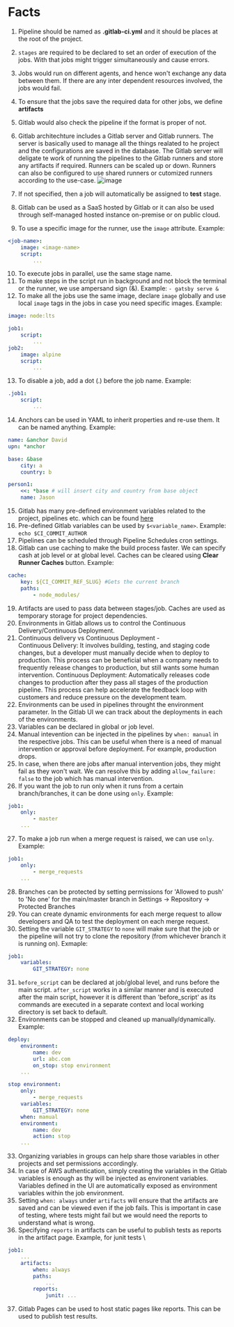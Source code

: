 # Facts

1. Pipeline should be named as **.gitlab-ci.yml** and it should be places at the root of the project.
2. `stages` are required to be declared to set an order of execution of the jobs. With that jobs might trigger simultaneously and cause errors.
3. Jobs would run on different agents, and hence won't exchange any data between them. If there are any inter dependent resources involved, the jobs would fail.
4. To ensure that the jobs save the required data for other jobs, we define **artifacts**
5. Gitlab would also check the pipeline if the format is proper of not.
6. Gitlab architechture includes a Gitlab server and Gitlab runners. The server is basically used to manage all the things realated to he project and the configurations are saved in the database. The Gitlab server will deligate te work of running the pipelines to the Gitlab runners and store any artifacts if required. Runners can be scaled up or down. Runners can also be configured to use shared runners or cutomized runners according to the use-case.
![image](https://github.com/user-attachments/assets/68542bc3-db2f-46d3-8850-e72e90470688)

7. If not specified, then a job will automatically be assigned to **test** stage.
8. Gitlab can be used as a SaaS hosted by Gitlab or it can also be used through self-managed hosted instance on-premise or on public cloud.
9. To use a specific image for the runner, use the `image` attribute. Example:
```yaml
<job-name>:
    image: <image-name>
    script:
        ...
```
10. To execute jobs in parallel, use the same stage name.
11. To make steps in the script run in background and not block the terminal or the runner, we use ampersand sign (&). Example: `- gatsby serve &`
12. To make all the jobs use the same image, declare `image` globally and use local `image` tags in the jobs in case you need specific images. Example:
```yaml
image: node:lts

job1:
    script:
        ...
job2:
    image: alpine
    script:
        ...
```
13. To disable a job, add a dot (.) before the job name. Example:
```yaml
.job1:
    script:
        ...
```
14. Anchors can be used in YAML to inherit properties and re-use them. It can be named anything. Example:
```yaml
name: &anchor David
upn: *anchor

base: &base
    city: a
    country: b

person1:
    <<: *base # will insert city and country from base object
    name: Jason
```
15. Gitlab has many pre-defined environment variables related to the project, pipelines etc. which can be found [here](https://docs.gitlab.com/ee/ci/variables/predefined_variables.html)
16. Pre-defined Gitlab variables can be used by `$<variable_name>`. Example: `echo $CI_COMMIT_AUTHOR`
17. Pipelines can be scheduled through Pipeline Schedules cron settings.
18. Gitlab can use caching to make the build process faster. We can specify cash at job level or at global level. Caches can be cleared using **Clear Runner Caches** button. Example:
```yaml
cache:
    key: ${CI_COMMIT_REF_SLUG} #Gets the current branch
    paths:
        - node_modules/
```
19. Artifacts are used to pass data between stages/job. Caches are used as temporary storage for project dependencies.
20. Environments in Gitlab allows us to control the Continuous Delivery/Continuous Deployment.
21. Continuous delivery vs Continuous Deployment - \
Continuous Delivery: It involves building, testing, and staging code changes, but a developer must manually decide when to deploy to production. This process can be beneficial when a company needs to frequently release changes to production, but still wants some human intervention.
Continuous Deployment: Automatically releases code changes to production after they pass all stages of the production pipeline. This process can help accelerate the feedback loop with customers and reduce pressure on the development team.
22. Environments can be used in pipelines throught the environment parameter. In the Gitlab UI we can track about the deployments in each of the environments.
23. Variables can be declared in global or job level.
24. Manual intevention can be injected in the pipelines by `when: manual` in the respective jobs. This can be useful when there is a need of manual intervention or approval before deployment. For example, production drops.
25. In case, when there are jobs after manual intervention jobs, they might fail as they won't wait. We can resolve this by adding `allow_failure: false` to the job which has manual intervention.
26. If you want the job to run only when it runs from a certain branch/branches, it can be done using `only`. Example:
```yaml
job1:
    only:
        - master
    ...
```
27. To make a job run when a merge request is raised, we can use `only`. Example:
```yaml
job1:
    only:
        - merge_requests
    ...
```
28. Branches can be protected by setting permissions for 'Allowed to push' to 'No one' for the main/master branch in Settings -> Repository -> Protected Branches
29. You can create dynamic environments for each merge request to allow developers and QA to test the deployment on each merge request.
30. Setting the variable `GIT_STRATEGY` to `none` will make sure that the job or the pipeline will not try to clone the repository (from whichever branch it is running on). Exmaple:
```yaml
job1:
    variables:
        GIT_STRATEGY: none
```
31. `before_script` can be declared at job/global level, and runs before the main script. `after_script` works in a similar manner and is executed after the main script, however it is different than 'before_script' as its commands are executed in a separate context and local working directory is set back to default.
32. Environments can be stopped and cleaned up manually/dynamically. Example:
```yaml
deploy:
    environment:
        name: dev
        url: abc.com
        on_stop: stop environment
    ...

stop environment:
    only:
        - merge_requests
    variables:
        GIT_STRATEGY: none
    when: manual
    environment:
        name: dev
        action: stop
    ...

```
33. Organizing variables in groups can help share those variables in other projects and set permissions accordingly.
34. In case of AWS authentication, simply creating the variables in the Gitlab variables is enough as thy will be injected as environent variables. Variables defined in the UI are automatically exposed as environment variables within the job environment.
35. Setting `when: always` under `artifacts` will ensure that the artifacts are saved and can be viewed even if the job fails. This is important in case of testing, where tests might fail but we would need the reports to understand what is wrong.
36. Specifying `reports` in artifacts can be useful to publish tests as reports in the artifact page. Example, for junit tests \
```yaml
job1:
    ...
    artifacts:
        when: always
        paths:
            ...
        reports:
            junit: ...
```
37. Gitlab Pages can be used to host static pages like reports. This can be used to publish test results.